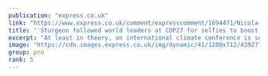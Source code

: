 ```yaml
---
publication: "express.co.uk"
link: "https://www.express.co.uk/comment/expresscomment/1694471/Nicola-Sturgeon-analysis-Sturgeon-followed-world-leaders-at-COP27-for-selfies"
title: "'Sturgeon followed world leaders at COP27 for selfies to boost her PR'"
excerpt: "At least in theory, an international climate conference is supposed to be a place where leaders of nations meet to discuss important issues. But for politicians who are not as powerful as they would l"
image: "https://cdn.images.express.co.uk/img/dynamic/41/1200x712/4392778.jpg?r=1668071748477"
group: pro
rank: 5
---
```

